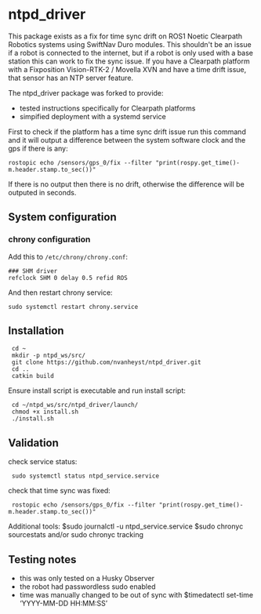 ntpd\_driver
============

This package exists as a fix for time sync drift on ROS1 Noetic Clearpath Robotics systems using SwiftNav Duro modules. This shouldn't be an issue if a robot is connected to the internet, but if a robot is only used with a base station this can work to fix the sync issue. If you have a Clearpath platform with a Fixposition Vision-RTK-2 / Movella XVN and have a time drift issue, that sensor has an NTP server feature.

The ntpd_driver package was forked to provide: 
- tested instructions specifically for Clearpath platforms
- simpified deployment with a systemd service

First to check if the platform has a time sync drift issue run this command and it will output a difference between the system software clock and the gps if there is any:

    rostopic echo /sensors/gps_0/fix --filter "print(rospy.get_time()-m.header.stamp.to_sec())"

If there is no output then there is no drift, otherwise the difference will be outputed in seconds. 

System configuration
--------------------

### chrony configuration

Add this to `/etc/chrony/chrony.conf`:

    ### SHM driver
    refclock SHM 0 delay 0.5 refid ROS

And then restart chrony service:

    sudo systemctl restart chrony.service 

Installation
--------------------

     cd ~
     mkdir -p ntpd_ws/src/
     git clone https://github.com/nvanheyst/ntpd_driver.git
     cd ..
     catkin build

Ensure install script is executable and run install script:

     cd ~/ntpd_ws/src/ntpd_driver/launch/
     chmod +x install.sh
     ./install.sh 
     
Validation
--------------------

check service status:

     sudo systemctl status ntpd_service.service
     
check that time sync was fixed:
     
     rostopic echo /sensors/gps_0/fix --filter "print(rospy.get_time()-m.header.stamp.to_sec())"

Additional tools:
     $sudo journalctl -u ntpd_service.service
     $sudo chronyc sourcestats and/or sudo chronyc tracking


Testing notes
--------------------

- this was only tested on a Husky Observer
- the robot had passwordless sudo enabled
- time was manually changed to be out of sync with $timedatectl set-time ‘YYYY-MM-DD HH:MM:SS’


